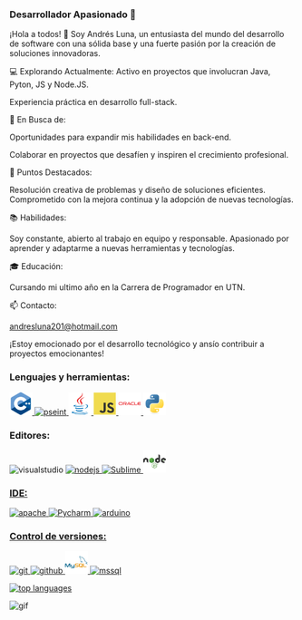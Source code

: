 ### Desarrollador Apasionado 🚀
¡Hola a todos! 👋 Soy Andrés Luna, un entusiasta del mundo del desarrollo de software con una sólida base y una fuerte pasión por la creación de soluciones innovadoras.

💻 Explorando Actualmente:
Activo en proyectos que involucran Java, Pyton, JS y Node.JS.

Experiencia práctica en desarrollo full-stack.

🌱 En Busca de:

Oportunidades para expandir mis habilidades en back-end.

Colaborar en proyectos que desafíen y inspiren el crecimiento profesional.

🚀 Puntos Destacados:

Resolución creativa de problemas y diseño de soluciones eficientes.
Comprometido con la mejora continua y la adopción de nuevas tecnologías.

📚 Habilidades:

Soy constante, abierto al trabajo en equipo y responsable.
Apasionado por aprender y adaptarme a nuevas herramientas y tecnologías.

🎓 Educación:

Cursando mi ultimo año en la Carrera de Programador en UTN.

📫 Contacto:

andresluna201@hotmail.com 

¡Estoy emocionado por el desarrollo tecnológico y ansío contribuir a proyectos emocionantes! 

<h3 align="left">Lenguajes y herramientas:</h3>
<p align="left"> <a href="https://www.arduino.cc/" target="_blank" rel="noreferrer">  <img src="https://raw.githubusercontent.com/devicons/devicon/master/icons/cplusplus/cplusplus-original.svg" alt="cplusplus" width="40" height="40"/> </a> <a href="https://git-scm.com/" target="_blank" rel="noreferrer"> <img src="https://codersfree.nyc3.cdn.digitaloceanspaces.com/posts/introduccion-a-la-programacion-con-pseint-conceptos-basicos.jpg" alt="pseint" width="40" height="40"/> </a> <a href="https://codersfree.com/posts/introduccion-a-la-programacion-con-pseint-conceptos-basicos" target="_blank" rel="noreferrer"> <img src="https://raw.githubusercontent.com/devicons/devicon/master/icons/java/java-original.svg" alt="java" width="40" height="40"/> </a> <a href="https://developer.mozilla.org/en-US/docs/Web/JavaScript" target="_blank" rel="noreferrer"> <img src="https://raw.githubusercontent.com/devicons/devicon/master/icons/javascript/javascript-original.svg" alt="javascript" width="40" height="40"/> </a> <a href="https://www.microsoft.com/en-us/sql-server" target="_blank" rel="noreferrer"> <img src="https://raw.githubusercontent.com/devicons/devicon/master/icons/oracle/oracle-original.svg" alt="oracle" width="40" height="40"/> </a> <a href="https://www.python.org" target="_blank" rel="noreferrer"> <img src="https://raw.githubusercontent.com/devicons/devicon/master/icons/python/python-original.svg" alt="python" width="40" height="40"/> </a> </p> 
<h3 align="left">Editores:</h3>
<img src="https://logowik.com/content/uploads/images/visual-studio-code7642.jpg" alt="visualstudio" width="40" height="40"/> </a> <a href="https://logowik.com/visual-studio-code-vector-logo-1-5273.html" target="_blank" rel="noreferrer"> <img src="https://notepad-plus-plus.org/images/logo.svg" alt="nodejs" width="40" height="40"/> </a> <a href="https://notepad-plus-plus.org/" target="_blank" rel="noreferrer"> <img src="https://upload.wikimedia.org/wikipedia/en/thumb/d/d2/Sublime_Text_3_logo.png/225px-Sublime_Text_3_logo.png" alt="Sublime" width="40" height="40"/> </a> <a href="https://en.wikipedia.org/wiki/Sublime_Text" target="_blank" rel="noreferrer"> <img src="https://raw.githubusercontent.com/devicons/devicon/master/icons/nodejs/nodejs-original-wordmark.svg" alt="nodejs" width="40" height="40"/> </a> <a href="https://www.oracle.com/" target="_blank" rel="noreferrer"> 
<h3 align="left">IDE:</h3> 
<img src="https://upload.wikimedia.org/wikipedia/commons/thumb/9/98/Apache_NetBeans_Logo.svg/666px-Apache_NetBeans_Logo.svg.png" alt="apache" width="40" height="40"/> </a> <a href="https://es.m.wikipedia.org/wiki/Archivo:Apache_NetBeans_Logo.svg" target="_blank" rel="noreferrer"> <img src="https://logowik.com/content/uploads/images/jetbrains-pycharm5998.jpg" alt="Pycharm" width="40" height="40"/> </a> <a href="https://logowik.com/jetbrains-pycharm-logo-vector-svg-pdf-ai-eps-cdr-free-download-11835.html" target="_blank" rel="noreferrer"> <img src="https://cdn.worldvectorlogo.com/logos/arduino-1.svg" alt="arduino" width="40" height="40"/> </a> <a href="https://www.w3schools.com/cpp/" target="_blank" rel="noreferrer">
<h3 align="left">Control de versiones:</h3> 
<img src="https://www.vectorlogo.zone/logos/git-scm/git-scm-icon.svg" alt="git" width="40" height="40"/> </a> <a href="https://www.w3.org/html/" target="_blank" rel="noreferrer"> <img src="https://github.githubassets.com/assets/GitHub-Mark-ea2971cee799.png" alt="github" width="40" height="40"/> </a> <a href="https://github.com/logos/" target="_blank" rel="noreferrer"> <img src="https://raw.githubusercontent.com/devicons/devicon/master/icons/mysql/mysql-original-wordmark.svg" alt="mysql" width="40" height="40"/> </a> <a href="https://nodejs.org" target="_blank" rel="noreferrer"> <img src="https://www.svgrepo.com/show/303229/microsoft-sql-server-logo.svg" alt="mssql" width="40" height="40"/> </a> <a href="https://www.mysql.com/" target="_blank" rel="noreferrer">

[![top languages](https://github-readme-stats.vercel.app/api/top-langs/?username=Luna201&theme=blue-green)](https://github.com/Luna201/Luna201/blob/main/README.md)

![gif](https://miro.medium.com/v2/resize:fit:1358/1*KRxVkzBIkf8WB9aW-fO3pg.gif)
